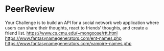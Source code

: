 # PeerReview
Your Challenge is to build an API for a social network web application where users can share their thoughts, react to friends’ thoughts, and create a friend list.
https://www.cs.cmu.edu/~mongoose/rtt.html
https://www.fantasynamegenerators.com/ent-names.php
https://www.fantasynamegenerators.com/vampire-names.php
